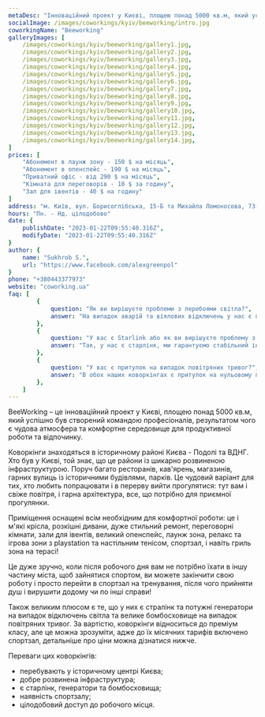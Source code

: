 ```yaml
---
metaDesc: "Інноваційний проект у Києві, площею понад 5000 кв.м, який успішно був створений командою професіоналів, результатом чого є чудова атмосфера та комфортне середовище для продуктивної роботи та відпочинку."
socialImage: /images/coworkings/kyiv/beeworking/intro.jpg
coworkingName: "Beeworking"
galleryImages: [
	/images/coworkings/kyiv/beeworking/gallery1.jpg,
	/images/coworkings/kyiv/beeworking/gallery2.jpg,
	/images/coworkings/kyiv/beeworking/gallery3.jpg,
	/images/coworkings/kyiv/beeworking/gallery4.jpg,
	/images/coworkings/kyiv/beeworking/gallery5.jpg,
	/images/coworkings/kyiv/beeworking/gallery6.jpg,
	/images/coworkings/kyiv/beeworking/gallery7.jpg,
	/images/coworkings/kyiv/beeworking/gallery8.jpg,
	/images/coworkings/kyiv/beeworking/gallery9.jpg,
	/images/coworkings/kyiv/beeworking/gallery10.jpg,
	/images/coworkings/kyiv/beeworking/gallery11.jpg,
	/images/coworkings/kyiv/beeworking/gallery12.jpg,
	/images/coworkings/kyiv/beeworking/gallery13.jpg,
	/images/coworkings/kyiv/beeworking/gallery14.jpg,
]
prices: [
	"Абонемент в лаунж зону - 150 $ на місяць",
	"Абонемент в опенспейс - 190 $ на місяць",
	"Приватний офіс - від 290 $ на місяць",
	"Кімната для переговорів - 10 $ за годину",
	"Зал для івентів - 40 $ на годину"
]
address: "м. Київ, вул. Борисоглібська, 15-Б та Михайла Ломоносова, 73-З"
hours: "Пн. - Нд. цілодобово"
date: {
	publishDate: "2023-01-22T09:55:40.316Z",
	modifyDate: "2023-01-22T09:55:40.316Z"
}
author: {
	name: "Sukhrob S.",
	url: "https://www.facebook.com/alexgreenpol"
}
phone: "+380443377973"
website: "coworking.ua"
faq: [
		{
			question: "Як ви вирішуєте проблеми з перебоями світла?",
			answer: "На випадок аварій та віялових відключень у нас є потужні генератори."
		},
		{
			question: "У вас є Starlink або як ви вирішуєте проблему з інтернетом?",
			answer: "Так, у нас є старлінк, ми гарантуємо стабільний інтернет."
		},
		{
			question: "У вас є притулок на випадок повітряних тривог?",
			answer: "В обох наших коворкінгах є притулок на нульовому поверсі з двома виходами, приблизно на 150 осіб."
		},
	]
---
```


BeeWorking – це інноваційний проект у Києві, площею понад 5000 кв.м, який успішно був створений командою професіоналів, результатом чого є чудова атмосфера та комфортне середовище для продуктивної роботи та відпочинку.

Коворкінги знаходяться в історичному районі Києва - Подолі та ВДНГ. Хто був у Києві, той знає, що це райони із шикарно розвиненою інфраструктурою. Поруч багато ресторанів, кав'ярень, магазинів, гарних вулиць із історичними будівлями, парків. Це чудовий варіант для тих, хто любить попрацювати і в перерву вийти прогулятися: тут вам і свіже повітря, і гарна архітектура, все, що потрібно для приємної прогулянки.

Приміщення оснащені всім необхідним для комфортної роботи: це і м'які крісла, розкішні дивани, дуже стильний ремонт, переговорні кімнати, зали для івентів, великий опенспейс, лаунж зона, релакс та ігрова зони з playstation та настільним тенісом, спортзал, і навіть гриль зона на терасі!

Це дуже зручно, коли після робочого дня вам не потрібно їхати в іншу частину міста, щоб зайнятися спортом, ви можете закінчити свою роботу і просто перейти в спортзал на тренування, після чого прийняти душ і вирушити додому чи по інші справи!

Також великим плюсом є те, що у них є стралінк та потужні генератори на випадок відключень світла та велике бомбосховище на випадок повітряних тривог. За вартістю, коворкінги відноситься до преміум класу, але це можна зрозуміти, адже до їх місячних тарифів включено спортзал, детальніше про ціни можна дізнатися нижче.

Переваги цих коворкінгів:

-   перебувають у історичному центрі Києва;
-   добре розвинена інфраструктура;
-   є старлінк, генератори та бомбосховища;
-   наявність спортзалу;
-   цілодобовий доступ до робочого місця.
